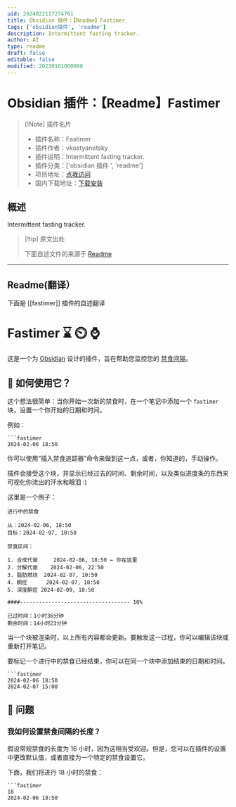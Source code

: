 ```yaml
---
uid: 2024022117274761
title: Obsidian 插件：【Readme】Fastimer
tags: ['obsidian插件', 'readme']
description: Intermittent fasting tracker.
author: AI
type: readme
draft: false
editable: false
modified: 20230101000000
---
```


# Obsidian 插件：【Readme】Fastimer

> [!Note] 插件名片
> - 插件名称：Fastimer
> - 插件作者：vkostyanetsky
> - 插件说明：Intermittent fasting tracker.
> - 插件分类：['obsidian 插件 ', 'readme']
> - 项目地址：[点我访问](https://github.com/vkostyanetsky/ObsidianFastimer)
> - 国内下载地址：[下载安装](https://pkmer.cn/products/plugin/pluginMarket/?fastimer)

## 概述

Intermittent fasting tracker.

> [!tip] 原文出处
>
>下面自述文件的来源于 [Readme](https://ghproxy.net/https://raw.githubusercontent.com/vkostyanetsky/ObsidianFastimer/main/README.md)
>

---

## Readme(翻译）

下面是 [[fastimer]] 插件的自述翻译

# Fastimer ⌛ ⏲️ ⌚

这是一个为 [Obsidian](https://obsidian.md) 设计的插件，旨在帮助您监控您的 [禁食间隔](https://en.wikipedia.org/wiki/Intermittent_fasting)。

## 🙂 如何使用它？

这个想法很简单：当你开始一次新的禁食时，在一个笔记中添加一个 `fastimer` 块，设置一个你开始的日期和时间。

例如：

```
```fastimer
2024-02-06 18:50
```

你可以使用“插入禁食追踪器”命令来做到这一点，或者，你知道的，手动操作。

插件会接受这个块，并显示已经过去的时间、剩余时间，以及类似进度条的东西来可视化你流出的汗水和眼泪 :)

这里是一个例子：

```
进行中的禁食

从：2024-02-06, 18:50
目标：2024-02-07, 10:50

禁食区间：

1. 合成代谢     2024-02-06, 18:50 ← 你在这里
2. 分解代谢    2024-02-06, 22:50
3. 脂肪燃烧  2024-02-07, 10:50
4. 酮症      2024-02-07, 18:50
5. 深度酮症 2024-02-09, 18:50

####----------------------------------- 10%

已过时间：1小时36分钟
剩余时间：14小时23分钟
```

当一个块被渲染时，以上所有内容都会更新。要触发这一过程，你可以编辑该块或重新打开笔记。

要标记一个进行中的禁食已经结束，你可以在同一个块中添加结束的日期和时间。

```
```fastimer
2024-02-06 18:50
2024-02-07 15:00
```

## 🤔 问题

### 我如何设置禁食间隔的长度？

假设常规禁食的长度为 16 小时，因为这相当受欢迎。但是，您可以在插件的设置中更改默认值，或者直接为一个特定的禁食设置它。

下面，我们将进行 18 小时的禁食：

```
```fastimer
18
2024-02-06 18:50
```